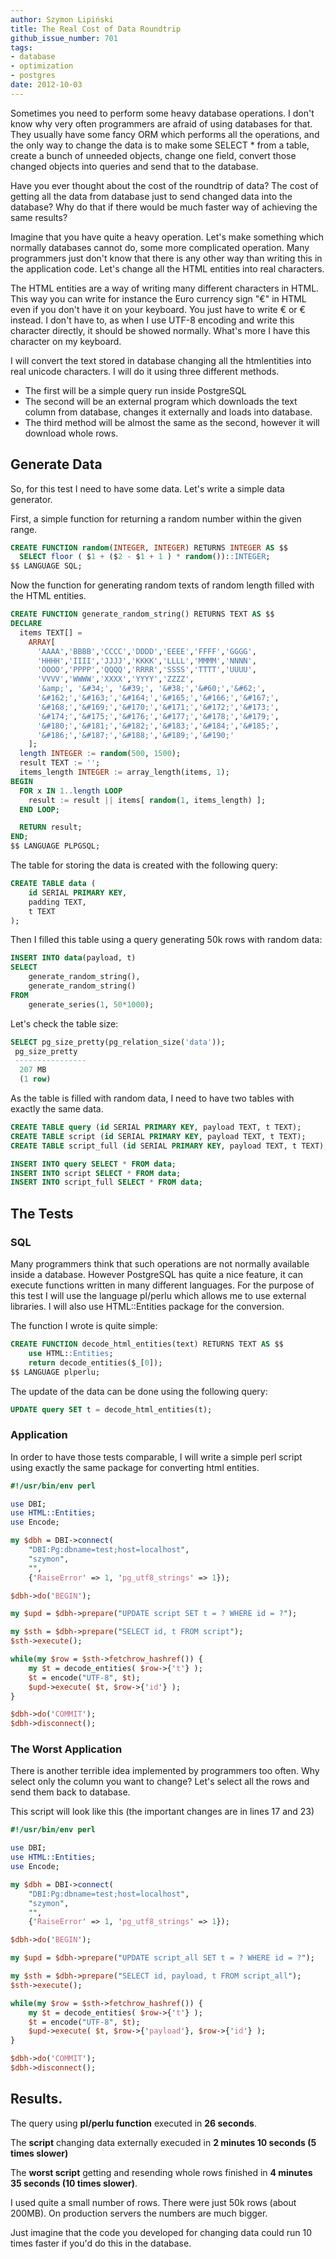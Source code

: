 ```yaml
---
author: Szymon Lipiński
title: The Real Cost of Data Roundtrip
github_issue_number: 701
tags:
- database
- optimization
- postgres
date: 2012-10-03
---
```


Sometimes you need to perform some heavy database operations. I don't know why very often programmers are afraid of using databases for that. They usually have some fancy ORM which performs all the operations, and the only way to change the data is to make some SELECT * from a table, create a bunch of unneeded objects, change one field, convert those changed objects into queries and send that to the database.

Have you ever thought about the cost of the roundtrip of data? The cost of getting all the data from database just to send changed data into the database? Why do that if there would be much faster way of achieving the same results?

Imagine that you have quite a heavy operation. Let's make something which normally databases cannot do, some more complicated operation. Many programmers just don't know that there is any other way than writing this in the application code. Let's change all the HTML entities into real characters.

The HTML entities are a way of writing many different characters in HTML. This way you can write for instance the Euro currency sign "€" in HTML even if you don't have it on your keyboard. You just have to write &euro; or &#8364; instead. I don't have to, as when I use UTF-8 encoding and write this character directly, it should be showed normally. What's more I have this character on my keyboard.

I will convert the text stored in database changing all the htmlentities into real unicode characters. I will do it using three different methods.

- The first will be a simple query run inside PostgreSQL
- The second will be an external program which downloads the text column from database, changes it externally and loads into database.
- The third method will be almost the same as the second, however it will download whole rows.

## Generate Data

So, for this test I need to have some data. Let's write a simple data generator.

First, a simple function for returning a random number within the given range.

```sql
CREATE FUNCTION random(INTEGER, INTEGER) RETURNS INTEGER AS $$
  SELECT floor ( $1 + ($2 - $1 + 1 ) * random())::INTEGER;
$$ LANGUAGE SQL;
```

Now the function for generating random texts of random length filled with the HTML entities.

```sql
CREATE FUNCTION generate_random_string() RETURNS TEXT AS $$
DECLARE
  items TEXT[] =
    ARRAY[
      'AAAA','BBBB','CCCC','DDDD','EEEE','FFFF','GGGG',
      'HHHH','IIII','JJJJ','KKKK','LLLL','MMMM','NNNN',
      'OOOO','PPPP','QQQQ','RRRR','SSSS','TTTT','UUUU',
      'VVVV','WWWW','XXXX','YYYY','ZZZZ',
      '&amp;', '&#34;', '&#39;', '&#38;','&#60;','&#62;',
      '&#162;','&#163;','&#164;','&#165;','&#166;','&#167;',
      '&#168;','&#169;','&#170;','&#171;','&#172;','&#173;',
      '&#174;','&#175;','&#176;','&#177;','&#178;','&#179;',
      '&#180;','&#181;','&#182;','&#183;','&#184;','&#185;',
      '&#186;','&#187;','&#188;','&#189;','&#190;'
    ];
  length INTEGER := random(500, 1500);
  result TEXT := '';
  items_length INTEGER := array_length(items, 1);
BEGIN
  FOR x IN 1..length LOOP
    result := result || items[ random(1, items_length) ];
  END LOOP;

  RETURN result;
END;
$$ LANGUAGE PLPGSQL;
```

The table for storing the data is created with the following query:

```sql
CREATE TABLE data (
    id SERIAL PRIMARY KEY,
    padding TEXT,
    t TEXT
);
```

Then I filled this table using a query generating 50k rows with random data:

```sql
INSERT INTO data(payload, t)
SELECT
    generate_random_string(),
    generate_random_string()
FROM
    generate_series(1, 50*1000);
```

Let's check the table size:

```sql
SELECT pg_size_pretty(pg_relation_size('data'));
 pg_size_pretty
 ----------------
  207 MB
  (1 row)
```

As the table is filled with random data, I need to have two tables with exactly the same data.

```sql
CREATE TABLE query (id SERIAL PRIMARY KEY, payload TEXT, t TEXT);
CREATE TABLE script (id SERIAL PRIMARY KEY, payload TEXT, t TEXT);
CREATE TABLE script_full (id SERIAL PRIMARY KEY, payload TEXT, t TEXT);

INSERT INTO query SELECT * FROM data;
INSERT INTO script SELECT * FROM data;
INSERT INTO script_full SELECT * FROM data;
```

## The Tests

### SQL

Many programmers think that such operations are not normally available inside a database. However PostgreSQL has quite a nice feature, it can execute functions written in many different languages. For the purpose of this test I will use the language pl/perlu which allows me to use external libraries. I will also use HTML::Entities package for the conversion.

The function I wrote is quite simple:

```sql
CREATE FUNCTION decode_html_entities(text) RETURNS TEXT AS $$
    use HTML::Entities;
    return decode_entities($_[0]);
$$ LANGUAGE plperlu;
```

The update of the data can be done using the following query:

```sql
UPDATE query SET t = decode_html_entities(t);
```

### Application

In order to have those tests comparable, I will write a simple perl script using exactly the same package for converting html entities.

```perl
#!/usr/bin/env perl

use DBI;
use HTML::Entities;
use Encode;

my $dbh = DBI->connect(
    "DBI:Pg:dbname=test;host=localhost",
    "szymon",
    "",
    {'RaiseError' => 1, 'pg_utf8_strings' => 1});

$dbh->do('BEGIN');

my $upd = $dbh->prepare("UPDATE script SET t = ? WHERE id = ?");

my $sth = $dbh->prepare("SELECT id, t FROM script");
$sth->execute();

while(my $row = $sth->fetchrow_hashref()) {
    my $t = decode_entities( $row->{'t'} );
    $t = encode("UTF-8", $t);
    $upd->execute( $t, $row->{'id'} );
}

$dbh->do('COMMIT');
$dbh->disconnect();
```

### The Worst Application

There is another terrible idea implemented by programmers too often. Why select only the column you want to change? Let's select all the rows and send them back to database.

This script will look like this (the important changes are in lines 17 and 23)

```perl
#!/usr/bin/env perl

use DBI;
use HTML::Entities;
use Encode;

my $dbh = DBI->connect(
    "DBI:Pg:dbname=test;host=localhost",
    "szymon",
    "",
    {'RaiseError' => 1, 'pg_utf8_strings' => 1});

$dbh->do('BEGIN');

my $upd = $dbh->prepare("UPDATE script_all SET t = ? WHERE id = ?");

my $sth = $dbh->prepare("SELECT id, payload, t FROM script_all");
$sth->execute();

while(my $row = $sth->fetchrow_hashref()) {
    my $t = decode_entities( $row->{'t'} );
    $t = encode("UTF-8", $t);
    $upd->execute( $t, $row->{'payload'}, $row->{'id'} );
}

$dbh->do('COMMIT');
$dbh->disconnect();
```

## Results.

The query using **pl/perlu function** executed in **26 seconds**.

The **script** changing data externally execuded in **2 minutes 10 seconds (5 times slower)**

The **worst script** getting and resending whole rows finished in **4 minutes 35 seconds (10 times slower)**.

I used quite a small number of rows. There were just 50k rows (about 200MB). On production servers the numbers are much bigger.

Just imagine that the code you developed for changing data could run 10 times faster if you'd do this in the database.
